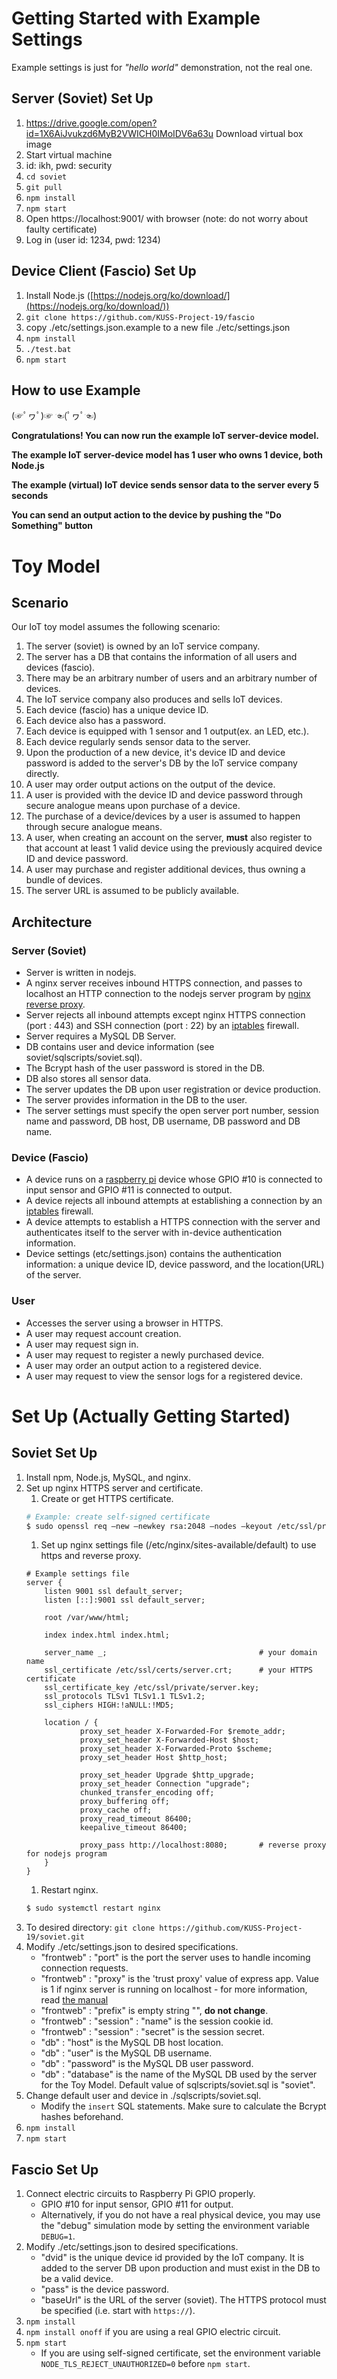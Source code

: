 # Getting Started with Example Settings

Example settings is just for *"hello world"* demonstration, not the real one.

## Server (Soviet) Set Up

1) https://drive.google.com/open?id=1X6AiJvukzd6MyB2VWICH0IMoIDV6a63u Download virtual box image
1) Start virtual machine
1) id: ikh, pwd: security
1) `cd soviet`
1) `git pull`
1) `npm install`
1) `npm start`
1) Open https://localhost:9001/ with browser (note: do not worry about faulty certificate)
1) Log in (user id: 1234, pwd: 1234)

## Device Client (Fascio) Set Up

1) Install Node.js ([https://nodejs.org/ko/download/](https://nodejs.org/ko/download/))
1) `git clone https://github.com/KUSS-Project-19/fascio`
1) copy ./etc/settings.json.example to a new file ./etc/settings.json
1) `npm install`
1) `./test.bat`
1) `npm start`

## How to use Example
(☞ﾟヮﾟ)☞ ☜(ﾟヮﾟ☜)

**Congratulations! You can now run the example IoT server-device model.**

**The example IoT server-device model has 1 user who owns 1 device, both Node.js**

**The example (virtual) IoT device sends sensor data to the server every 5 seconds**

**You can send an output action to the device by pushing the "Do Something" button**



# Toy Model

## Scenario

Our IoT toy model assumes the following scenario:

1) The server (soviet) is owned by an IoT service company.
1) The server has a DB that contains the information of all users and devices (fascio).
1) There may be an arbitrary number of users and an arbitrary number of devices.
1) The IoT service company also produces and sells IoT devices.
1) Each device (fascio) has a unique device ID.
1) Each device also has a password.
1) Each device is equipped with 1 sensor and 1 output(ex. an LED, etc.).
1) Each device regularly sends sensor data to the server.
1) Upon the production of a new device, it's device ID and device password is added to the server's DB by the IoT service company directly.
1) A user may order output actions on the output of the device.
1) A user is provided with the device ID and device password through secure analogue means upon purchase of a device.
1) The purchase of a device/devices by a user is assumed to happen through secure analogue means.
1) A user, when creating an account on the server, **must** also register to that account at least 1 valid device using the previously acquired device ID and device password.
1) A user may purchase and register additional devices, thus owning a bundle of devices.
1) The server URL is assumed to be publicly available.

## Architecture

### Server (Soviet)

* Server is written in nodejs.
* A nginx server receives inbound HTTPS connection, and passes to localhost an HTTP connection to the nodejs server program by [nginx reverse proxy](https://docs.nginx.com/nginx/admin-guide/web-server/reverse-proxy/).
* Server rejects all inbound attempts except nginx HTTPS connection (port : 443) and SSH connection (port : 22) by an [iptables](https://linux.die.net/man/8/iptables) firewall.
* Server requires a MySQL DB Server.
* DB contains user and device information (see soviet/sqlscripts/soviet.sql).
* The Bcrypt hash of the user password is stored in the DB.
* DB also stores all sensor data.
* The server updates the DB upon user registration or device production.
* The server provides information in the DB to the user.
* The server settings must specify the open server port number, session name and password, DB host, DB username, DB password and DB name.

### Device (Fascio)

* A device runs on a [raspberry pi](https://www.raspberrypi.org/) device whose GPIO #10 is connected to input sensor and GPIO #11 is connected to output.
* A device rejects all inbound attempts at establishing a connection by an [iptables](https://linux.die.net/man/8/iptables) firewall.
* A device attempts to establish a HTTPS connection with the server and authenticates itself to the server with in-device authentication information.
* Device settings (etc/settings.json) contains the authentication information: a unique device ID, device password, and the location(URL) of the server.

### User

* Accesses the server using a browser in HTTPS.
* A user may request account creation.
* A user may request sign in.
* A user may request to register a newly purchased device.
* A user may order an output action to a registered device.
* A user may request to view the sensor logs for a registered device.

# Set Up (Actually Getting Started)

## Soviet Set Up

1) Install npm, Node.js, MySQL, and nginx.
1) Set up nginx HTTPS server and certificate.
    1) Create or get HTTPS certificate.
    ```bash
    # Example: create self-signed certificate
    $ sudo openssl req –new –newkey rsa:2048 –nodes –keyout /etc/ssl/private/server.key –out /etc/ssl/certs/server.csr
    ```
    1) Set up nginx settings file (/etc/nginx/sites-available/default) to use https and reverse proxy.
    ```
    # Example settings file
    server {
        listen 9001 ssl default_server;
        listen [::]:9001 ssl default_server;

        root /var/www/html;

        index index.html index.html;

        server_name _;                                  # your domain name
        ssl_certificate /etc/ssl/certs/server.crt;      # your HTTPS certificate
        ssl_certificate_key /etc/ssl/private/server.key;
        ssl_protocols TLSv1 TLSv1.1 TLSv1.2;
        ssl_ciphers HIGH:!aNULL:!MD5;

        location / {
                proxy_set_header X-Forwarded-For $remote_addr;
                proxy_set_header X-Forwarded-Host $host;
                proxy_set_header X-Forwarded-Proto $scheme;
                proxy_set_header Host $http_host;

                proxy_set_header Upgrade $http_upgrade;
                proxy_set_header Connection "upgrade";
                chunked_transfer_encoding off;
                proxy_buffering off;
                proxy_cache off;
                proxy_read_timeout 86400;
                keepalive_timeout 86400;

                proxy_pass http://localhost:8080;       # reverse proxy for nodejs program
        }
    }
    ```
    1) Restart nginx.
    ```bash
    $ sudo systemctl restart nginx
    ```
1) To desired directory: `git clone https://github.com/KUSS-Project-19/soviet.git`
1) Modify ./etc/settings.json to desired specifications.
    * "frontweb" : "port" is the port the server uses to handle incoming connection requests.
    * "frontweb" : "proxy" is the 'trust proxy' value of express app. Value is 1 if nginx server is running on localhost - for more information, read [the manual](https://expressjs.com/ko/guide/behind-proxies.html)
    * "frontweb" : "prefix" is empty string "", **do not change**.
    * "frontweb" : "session" : "name" is the session cookie id.
    * "frontweb" : "session" : "secret" is the session secret.
    * "db" : "host" is the MySQL DB host location.
    * "db" : "user" is the MySQL DB username.
    * "db" : "password" is the MySQL DB user password.
    * "db" : "database" is the name of the MySQL DB used by the server for the Toy Model. Default value of sqlscripts/soviet.sql is "soviet".
1) Change default user and device in ./sqlscripts/soviet.sql.
    * Modify the `insert` SQL statements. Make sure to calculate the Bcrypt hashes beforehand.
1) `npm install`
1) `npm start`

## Fascio Set Up

1) Connect electric circuits to Raspberry Pi GPIO properly.
    * GPIO #10 for input sensor, GPIO #11 for output.
    * Alternatively, if you do not have a real physical device, you may use the "debug" simulation mode by setting the environment variable `DEBUG=1`.
1) Modify ./etc/settings.json to desired specifications.
    * "dvid" is the unique device id provided by the IoT company. It is added to the server DB upon production and must exist in the DB to be a valid device.
    * "pass" is the device password.
    * "baseUrl" is the URL of the server (soviet). The HTTPS protocol must be specified (i.e. start with `https://`).
1) `npm install`
1) `npm install onoff` if you are using a real GPIO electric circuit.
1) `npm start`
    * If you are using self-signed certificate, set the environment variable `NODE_TLS_REJECT_UNAUTHORIZED=0` before `npm start`.
